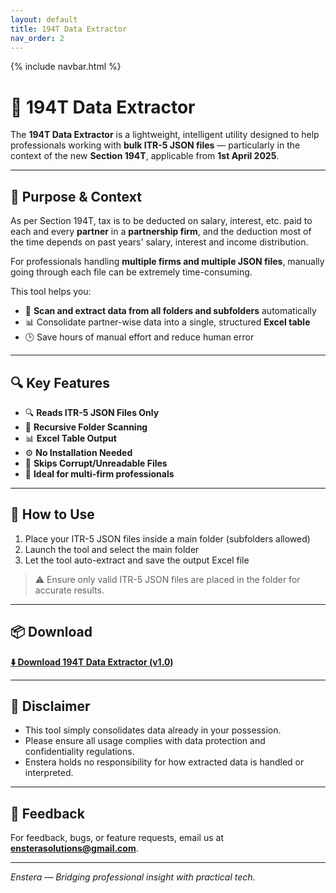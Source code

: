 ```yaml
---
layout: default
title: 194T Data Extractor
nav_order: 2
---
```

{% include navbar.html %}

# 🧾 194T Data Extractor

The **194T Data Extractor** is a lightweight, intelligent utility designed to help professionals working with **bulk ITR-5 JSON files** — particularly in the context of the new **Section 194T**, applicable from **1st April 2025**.

---

## 🎯 Purpose & Context

As per Section 194T, tax is to be deducted on salary, interest, etc. paid to each and every **partner** in a **partnership firm**, and the deduction most of the time depends on past years' salary, interest and income distribution.

For professionals handling **multiple firms and multiple JSON files**, manually going through each file can be extremely time-consuming.

This tool helps you:
- 📁 **Scan and extract data from all folders and subfolders** automatically  
- 📊 Consolidate partner-wise data into a single, structured **Excel table**  
- 🕒 Save hours of manual effort and reduce human error  

---

## 🔍 Key Features

- 🔍 **Reads ITR-5 JSON Files Only**  
- 📂 **Recursive Folder Scanning**  
- 📊 **Excel Table Output**  
- ⚙️ **No Installation Needed**  
- 🧠 **Skips Corrupt/Unreadable Files**  
- 🧾 **Ideal for multi-firm professionals**

---

## 🧰 How to Use

1. Place your ITR-5 JSON files inside a main folder (subfolders allowed)
2. Launch the tool and select the main folder
3. Let the tool auto-extract and save the output Excel file

> ⚠️ Ensure only valid ITR-5 JSON files are placed in the folder for accurate results.

---

## 📦 Download

**[⬇️ Download 194T Data Extractor (v1.0)](https://github.com/ensTera/ensTera.github.io/releases/download/1.0.0.0/194T.Data.Extractor.exe)**

---

## 🔐 Disclaimer

- This tool simply consolidates data already in your possession.
- Please ensure all usage complies with data protection and confidentiality regulations.
- Enstera holds no responsibility for how extracted data is handled or interpreted.

---

## 💬 Feedback

For feedback, bugs, or feature requests, email us at **ensterasolutions@gmail.com**.

---
*Enstera — Bridging professional insight with practical tech.*
